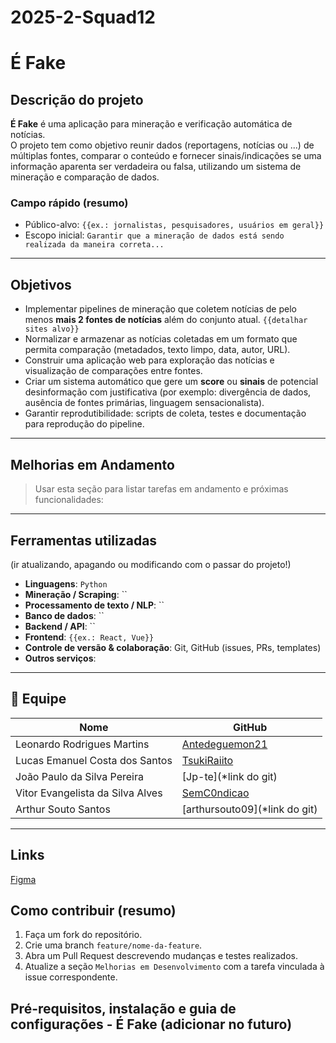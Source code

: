 # 2025-2-Squad12
# É Fake

## Descrição do projeto
**É Fake** é uma aplicação para mineração e verificação automática de notícias.  
O projeto tem como objetivo reunir dados (reportagens, notícias ou ...) de múltiplas fontes, comparar o conteúdo  e fornecer sinais/indicações se uma informação aparenta ser verdadeira ou falsa, utilizando um sistema de mineração e comparação de dados.

>

### Campo rápido (resumo)
- Público-alvo: `{{ex.: jornalistas, pesquisadores, usuários em geral}}`
- Escopo inicial: `Garantir que a mineração de dados está sendo realizada da maneira correta...`

---

## Objetivos
- Implementar pipelines de mineração que coletem notícias de pelo menos **mais 2 fontes de notícias** além do conjunto atual. `{{detalhar sites alvo}}`  
- Normalizar e armazenar as notícias coletadas em um formato que permita comparação (metadados, texto limpo, data, autor, URL).  
- Construir uma aplicação web para exploração das notícias e visualização de comparações entre fontes.  
- Criar um sistema automático que gere um **score** ou **sinais** de potencial desinformação com justificativa (por exemplo: divergência de dados, ausência de fontes primárias, linguagem sensacionalista).  
- Garantir reprodutibilidade: scripts de coleta, testes e documentação para reprodução do pipeline.

---

## Melhorias em Andamento
> Usar esta seção para listar tarefas em andamento e próximas funcionalidades:



---

## Ferramentas utilizadas

(ir atualizando, apagando ou modificando com o passar do projeto!)

- **Linguagens**: `Python `  
- **Mineração / Scraping**: ``  
- **Processamento de texto / NLP**: ``  
- **Banco de dados**: ``  
- **Backend / API**: ``  
- **Frontend**: `{{ex.: React, Vue}}`      
- **Controle de versão & colaboração**: Git, GitHub (issues, PRs, templates)  
- **Outros serviços**:

---

## 👥 Equipe

| Nome | GitHub |
|------|--------|
| Leonardo Rodrigues Martins | [Antedeguemon21](https://github.com/Antedeguemon21) |
| Lucas Emanuel Costa dos Santos  | [TsukiRaiito](https://github.com/TsukiRaiito) |
| João Paulo da Silva Pereira  | [Jp-te](*link do git) |
| Vitor Evangelista da Silva Alves | [SemC0ndicao](https://github.com/SemC0ndicao) |
| Arthur Souto Santos | [arthursouto09](*link do git) |
---

## Links 

[Figma](https://www.figma.com/board/gPmz4LuhI7kQ9tcnGLQGlx/GRUPO-12---%C3%89-FAKE?node-id=0-1&t=DRm0SywJFQwlmW23-1)
## Como contribuir (resumo)
1. Faça um fork do repositório.  
2. Crie uma branch `feature/nome-da-feature`.  
3. Abra um Pull Request descrevendo mudanças e testes realizados.  
4. Atualize a seção `Melhorias em Desenvolvimento` com a tarefa vinculada à issue correspondente.

## Pré-requisitos, instalação e guia de configurações - É Fake (adicionar no futuro)


